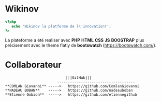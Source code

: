 # Wikinov
```php
<?php
   echo 'Wikinov la platforme de l\'innovation!';
?>
```
La plateforme a été realiser avec **PHP** **HTML** **CSS** **JS** **BOOSTRAP** plus précisement avec le theme flatly de **bootswatch** (https://bootswatch.com/).

# Collaborateur
								|||GitHub|||
					   		------------------------------------
	**COMLAN Giovanni** ----->   https://github.com/ComlanGiovanni
	**NADEAU BOBAN**    ----->   https://github.com/nadeauboban
	**Etienne Gobion**  ----->   https://github.com/etiennegithub
